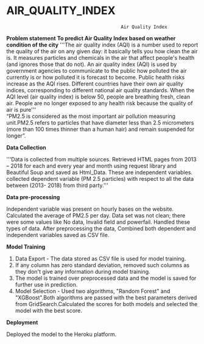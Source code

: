 # AIR_QUALITY_INDEX
                                              Air Quality Index

**Problem statement**
**To predict Air Quality Index based on weather condition of the city**
'''The air quality index (AQI) is a number used to report the quality of the air on any given day: it basically tells you how clean the air is. It measures particles and chemicals in the air that affect people's health (and ignores those that do not). An air quality index (AQI) is used by government agencies to communicate to the public how polluted the air currently is or how polluted it is forecast to become. Public health risks increase as the AQI rises. Different countries have their own air quality indices, corresponding to different national air quality standards. When the AQI level (air quality index) is below 50, people are breathing fresh, clean air. People are no longer exposed to any health risk because the quality of air is pure'''  
“PM2.5 is considered as the most important air pollution measuring unit.PM2.5 refers to particles that have diameter less than 2.5 micrometers (more than 100 times thinner than a human hair) and remain suspended for longer”.

**Data Collection**

'''Data is collected from multiple sources.  Retrieved HTML pages from 2013 – 2018 for each and every year and month using request library and Beautiful Soup and saved as Html_Data. These are independent variables. collected dependent variable (PM 2.5 particles) with respect to all the data between (2013- 2018) from third party.'''

**Data pre-processing**

Independent variable was present on hourly bases on the website. Calculated the average of PM2.5 per day.
Data set was not clean; there were some values like No data, Invalid field and powerfail.  Handled these types of data.
After preprocessing the data, Combined both dependent and independent variables saved as CSV file.

**Model Training**

1) Data Export - The data stored as CSV file is used for model training.
2) If any column has zero standard deviation, removed such columns as they don't give any information during model training.
3)  The model is trained over preprocessed data and the model is saved for further use in prediction.
4) Model Selection - Used two algorithms, "Random Forest" and "XGBoost".Both  algorithms are passed with the best parameters derived from GridSearch.Calculated the scores for both models and selected the model with the best score. 

**Deployment**

Deployed the model to the Heroku platform.


 
 


   
